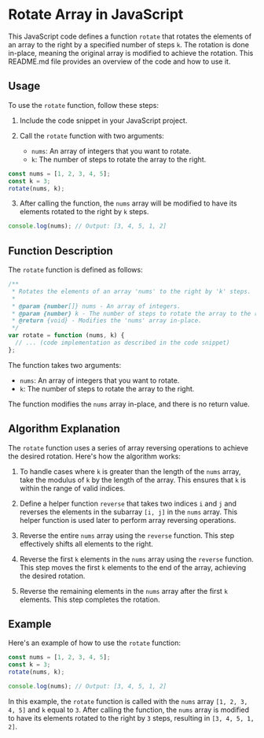 # Rotate Array in JavaScript

This JavaScript code defines a function `rotate` that rotates the elements of an array to the right by a specified number of steps `k`. The rotation is done in-place, meaning the original array is modified to achieve the rotation. This README.md file provides an overview of the code and how to use it.

## Usage

To use the `rotate` function, follow these steps:

1. Include the code snippet in your JavaScript project.

2. Call the `rotate` function with two arguments:
   - `nums`: An array of integers that you want to rotate.
   - `k`: The number of steps to rotate the array to the right.

```javascript
const nums = [1, 2, 3, 4, 5];
const k = 3;
rotate(nums, k);
```

3. After calling the function, the `nums` array will be modified to have its elements rotated to the right by `k` steps.

```javascript
console.log(nums); // Output: [3, 4, 5, 1, 2]
```

## Function Description

The `rotate` function is defined as follows:

```javascript
/**
 * Rotates the elements of an array 'nums' to the right by 'k' steps.
 *
 * @param {number[]} nums - An array of integers.
 * @param {number} k - The number of steps to rotate the array to the right.
 * @return {void} - Modifies the 'nums' array in-place.
 */
var rotate = function (nums, k) {
  // ... (code implementation as described in the code snippet)
};
```

The function takes two arguments:

- `nums`: An array of integers that you want to rotate.
- `k`: The number of steps to rotate the array to the right.

The function modifies the `nums` array in-place, and there is no return value.

## Algorithm Explanation

The `rotate` function uses a series of array reversing operations to achieve the desired rotation. Here's how the algorithm works:

1. To handle cases where `k` is greater than the length of the `nums` array, take the modulus of `k` by the length of the array. This ensures that `k` is within the range of valid indices.

2. Define a helper function `reverse` that takes two indices `i` and `j` and reverses the elements in the subarray `[i, j]` in the `nums` array. This helper function is used later to perform array reversing operations.

3. Reverse the entire `nums` array using the `reverse` function. This step effectively shifts all elements to the right.

4. Reverse the first `k` elements in the `nums` array using the `reverse` function. This step moves the first `k` elements to the end of the array, achieving the desired rotation.

5. Reverse the remaining elements in the `nums` array after the first `k` elements. This step completes the rotation.

## Example

Here's an example of how to use the `rotate` function:

```javascript
const nums = [1, 2, 3, 4, 5];
const k = 3;
rotate(nums, k);

console.log(nums); // Output: [3, 4, 5, 1, 2]
```

In this example, the `rotate` function is called with the `nums` array `[1, 2, 3, 4, 5]` and `k` equal to `3`. After calling the function, the `nums` array is modified to have its elements rotated to the right by `3` steps, resulting in `[3, 4, 5, 1, 2]`.
